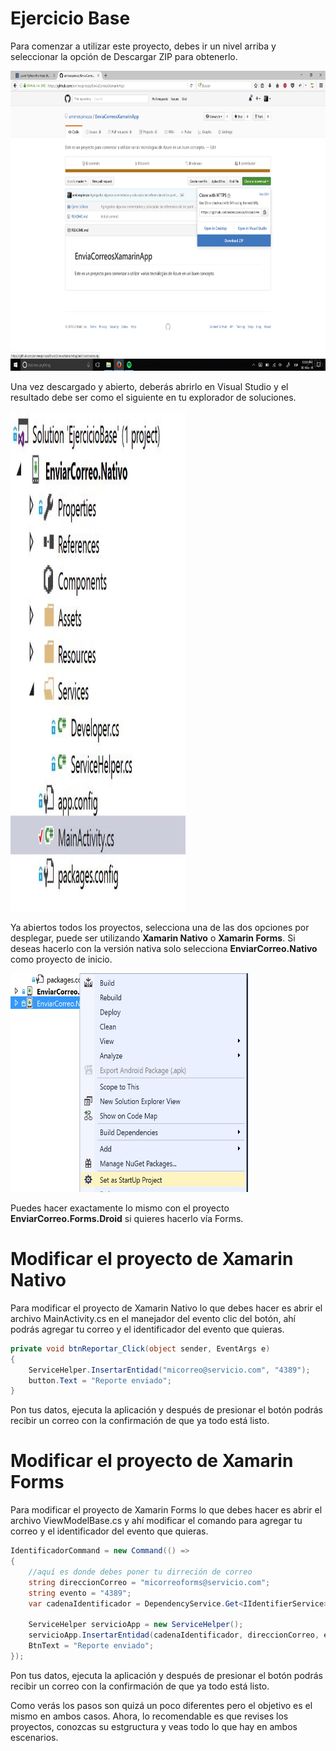 # Ejercicio Base

Para comenzar a utilizar este proyecto, debes ir un nivel arriba y seleccionar la opción de Descargar ZIP para obtenerlo.

<img src="../Imagenes/Imagen01.jpg" width="640" height="480"/>

Una vez descargado y abierto, deberás abrirlo en Visual Studio y el resultado debe ser como el siguiente en tu explorador de soluciones.

<img src="../Imagenes/Imagen02.jpg" width="280" height="800"/>

Ya abiertos todos los proyectos, selecciona una de las dos opciones por desplegar, puede ser utilizando **Xamarin Nativo** o **Xamarin Forms**. Si deseas hacerlo con la versión nativa solo selecciona **EnviarCorreo.Nativo** como proyecto de inicio.

<img src="../Imagenes/Imagen03.jpg" width="380" height="350"/>

Puedes hacer exactamente lo mismo con el proyecto **EnviarCorreo.Forms.Droid** si quieres hacerlo vía Forms. 

# Modificar el proyecto de Xamarin Nativo

Para modificar el proyecto de Xamarin Nativo lo que debes hacer es abrir el archivo MainActivity.cs en el manejador del evento clic del botón, ahí podrás agregar tu correo y el identificador del evento que quieras.
```csharp
private void btnReportar_Click(object sender, EventArgs e)
{
    ServiceHelper.InsertarEntidad("micorreo@servicio.com", "4389");
    button.Text = "Reporte enviado";
}
```
Pon tus datos, ejecuta la aplicación y después de presionar el botón podrás recibir un correo con la confirmación de que ya todo está listo.

# Modificar el proyecto de Xamarin Forms
Para modificar el proyecto de Xamarin Forms lo que debes hacer es abrir el archivo ViewModelBase.cs y ahí modificar el comando para agregar tu correo y el identificador del evento que quieras.
```csharp
IdentificadorCommand = new Command(() =>
{
    //aquí es donde debes poner tu dirreción de correo
    string direccionCorreo = "micorreoforms@servicio.com";
    string evento = "4389";
    var cadenaIdentificador = DependencyService.Get<IIdentifierService>().ObtenerIdentificador(direccionCorreo);

    ServiceHelper servicioApp = new ServiceHelper();
    servicioApp.InsertarEntidad(cadenaIdentificador, direccionCorreo, evento);
    BtnText = "Reporte enviado";
});
```

Pon tus datos, ejecuta la aplicación y después de presionar el botón podrás recibir un correo con la confirmación de que ya todo está listo.

Como verás los pasos son quizá un poco diferentes pero el objetivo es el mismo en ambos casos. Ahora, lo recomendable es que revises los proyectos, conozcas su estgructura y veas todo lo que hay en ambos escenarios.
